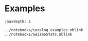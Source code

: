 # Examples

```{toctree}
:maxdepth: 1

../notebooks/catalog_examples.nblink
../notebooks/SeismoStats.nblink
```